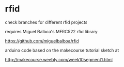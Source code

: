 # rfid
check branches for different rfid projects

requires Miguel Balboa's MFRC522 rfid library

https://github.com/miguelbalboa/rfid

arduino code based on the makecourse tutorial sketch at

http://makecourse.weebly.com/week10segment1.html
